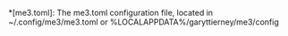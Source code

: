 <!-- markdownlint-disable first-line-heading -->
*[me3.toml]: The me3.toml configuration file, located in ~/.config/me3/me3.toml or %LOCALAPPDATA%/garyttierney/me3/config
